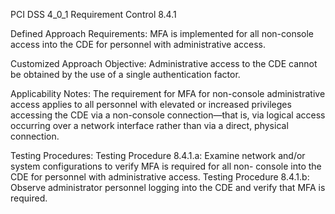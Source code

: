 PCI DSS 4_0_1 Requirement Control 8.4.1

Defined Approach Requirements:
MFA is implemented for all non-console access into the CDE for personnel with administrative access.

Customized Approach Objective:
Administrative access to the CDE cannot be obtained by the use of a single authentication factor.

Applicability Notes:
The requirement for MFA for non-console administrative access applies to all personnel with elevated or increased privileges accessing the CDE via a non-console connection—that is, via logical access occurring over a network interface rather than via a direct, physical connection.

Testing Procedures:
Testing Procedure 8.4.1.a: Examine network and/or system configurations to verify MFA is required for all non- console into the CDE for personnel with administrative access.
Testing Procedure 8.4.1.b: Observe administrator personnel logging into the CDE and verify that MFA is required.